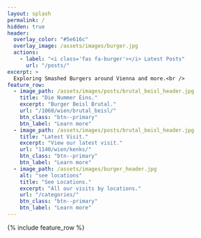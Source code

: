 ```yaml
---
layout: splash
permalink: /
hidden: true
header:
  overlay_color: "#5e616c"
  overlay_image: /assets/images/burger.jpg
  actions:
    - label: "<i class='fas fa-burger'></i> Latest Posts"
      url: "/posts/"
excerpt: >
  Exploring Smashed Burgers around Vienna and more.<br />
feature_row:
  - image_path: /assets/images/posts/brutal_beisl_header.jpg
    title: "Die Nummer Eins."
    excerpt: "Burger Beisl Brutal."
    url: "/1060/wien/brutal_beisl/"
    btn_class: "btn--primary"
    btn_label: "Learn more"
  - image_path: /assets/images/posts/brutal_beisl_header.jpg
    title: "Latest Visit."
    excerpt: "View our latest visit."
    url: "1140/wien/kenks/"
    btn_class: "btn--primary"
    btn_label: "Learn more"
  - image_path: /assets/images/burger_header.jpg
    alt: "see locations"
    title: "See Locations."
    excerpt: "All our visits by locations."
    url: "/categories/"
    btn_class: "btn--primary"
    btn_label: "Learn more"      
---
```


{% include feature_row %}
